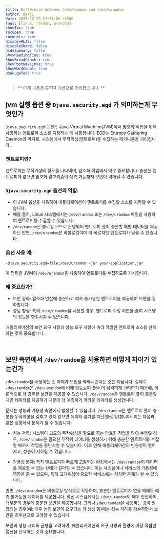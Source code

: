 ```yaml
---
title: Difference between /dev/random and /dev/urandom
author: nakji
date: 2023-12-28 17:56:00 +0900
tags: [linux, random, urandom]
showToc: true
TocOpen: true
comments: true
disableHLJS: false
disableShare: false
hideSummary: false
ShowReadingTime: true
ShowBreadCrumbs: true
ShowPostNavLinks: true
ShowWordCount: true
UseHugoToc: true
---
```


> ** 아래 내용은 GPT4 기반으로 정리했습니다. **
    
## jvm 실행 옵션 중 `Djava.security.egd` 가 의미하는게 무엇인가

`Djava.security.egd` 옵션은 Java Virtual Machine(JVM)에서 암호화 작업을 위해 사용하는 엔트로피 소스를 지정하는 데 사용됩니다. 
EGD는 Entropy Gathering Daemon의 약자로, 시스템에서 무작위성(엔트로피)을 수집하는 메커니즘을 가리킵니다.

### 엔트로피란?
엔트로피는 무작위성의 정도를 나타내며, 암호화 작업에서 매우 중요합니다. 
충분한 엔트로피가 없으면 암호화 알고리즘이 예측 가능해져 보안이 약화될 수 있습니다.

### `Djava.security.egd` 옵션의 역할:
- 이 JVM 옵션을 사용하여 애플리케이션이 엔트로피를 수집할 소스를 지정할 수 있습니다.
- 예를 들어, Linux 시스템에서는 `/dev/random` 또는 `/dev/urandom` 파일을 사용하여 엔트로피를 수집할 수 있습니다.
- `/dev/random`은 블로킹 모드로 운영되어 엔트로피 풀이 충분할 때만 데이터를 제공하는 반면, `/dev/urandom`은 비블로킹이며 더 빠르지만 엔트로피가 낮을 수 있습니다.

### 옵션 사용 예: 
`-Djava.security.egd=file:/dev/urandom -jar your-application.jar`

이 명령은 JVM이 `/dev/urandom`을 사용하여 엔트로피를 수집하도록 지시합니다.

### 왜 중요한가?
- 보안 강화: 암호화 연산에 충분하고 예측 불가능한 엔트로피를 제공하여 보안을 강화합니다.
- 성능 향상: 특히 `/dev/urandom`을 사용할 경우, 엔트로피 수집 지연을 줄여 시스템의 성능을 향상시킬 수 있습니다.

애플리케이션의 보안 요구 사항과 성능 요구 사항에 따라 적절한 엔트로피 소스를 선택하는 것이 중요합니다.    

&nbsp;
## 보안 측면에서 `/dev/random`을 사용하면 어떻게 차이가 있는건가

`/dev/random`을 사용하는 것 자체가 보안을 약화시킨다는 것은 아닙니다. 
실제로 `/dev/random`은 `/dev/urandom`에 비해 엔트로피 풀을 더 엄격하게 관리하기 때문에, 이론적으로 더 강력한 보안을 제공할 수 있습니다. 
`/dev/random`은 엔트로피 풀이 충분할 때만 데이터를 제공하기 때문에 더 예측하기 어려운 데이터를 생성합니다.

문제는 성능과 가용성 측면에서 발생할 수 있습니다. 
`/dev/random`은 엔트로피 풀이 충분한 무작위성을 갖추고 있지 않으면 데이터 읽기를 차단(블로킹)합니다. 
이는 다음과 같은 상황에서 문제가 될 수 있습니다:

- 성능 저하:
시스템이 고도의 무작위성을 필요로 하는 암호화 작업을 많이 수행할 경우,
`/dev/random`은 필요한 무작위 데이터를 생성하기 위해 충분한 엔트로피를 수집할 때까지 작업을 중단시킬 수 있습니다.
이로 인해 애플리케이션의 반응성이 떨어지고, 성능이 저하될 수 있습니다.

- 가용성 문제:
특히 엔트로피가 빠르게 고갈되는 환경에서는 `/dev/random`이 데이터를 제공할 수 없는 상태가 길어질 수 있습니다.
이는 시스템이나 서비스의 가용성에 영향을 줄 수 있으며, 특히 고가용성이 중요한 서비스에는 심각한 문제가 될 수 있습니다.

반면, `/dev/urandom`은 비블로킹 방식으로 작동하며, 충분한 엔트로피가 없을 때에도 예측 불가능한 데이터를 제공합니다. 
최신 시스템에서는 `/dev/urandom`도 매우 안전하며, 대부분의 경우에 충분한 보안을 제공합니다. 
그러나 `/dev/random`을 사용하는 것이 권장되는 경우(예: 매우 높은 보안이 요구되는 키 생성 등)에는 성능 저하를 감수하면서 보안을 최우선으로 고려할 수 있습니다.

보안과 성능 사이의 균형을 고려하여, 애플리케이션의 요구 사항과 환경에 가장 적합한 옵션을 선택하는 것이 중요합니다.
